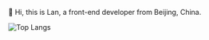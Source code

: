 

<!--
**lanshuai1208/lanshuai1208** is a ✨ _special_ ✨ repository because its `README.md` (this file) appears on your GitHub profile.

Here are some ideas to get you started:

- 🔭 I’m currently working on ...
- 🌱 I’m currently learning ...
- 👯 I’m looking to collaborate on ...
- 🤔 I’m looking for help with ...
- 💬 Ask me about ...
- 📫 How to reach me: ...
- 😄 Pronouns: ...
- ⚡ Fun fact: ...
-->

👋 Hi, this is Lan, a front-end developer from Beijing, China. 

![Top Langs](https://github-readme-stats.vercel.app/api/top-langs/?username=lanshuai1208&layout=compact)


